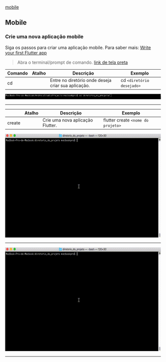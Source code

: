 [mobile](mobile.md)

## Mobile
### Crie uma nova aplicação mobile
Siga os passos para criar uma aplicação mobile. Para saber mais: [Write your first Flutter app](https://flutter.dev/docs/get-started/codelab)
> Abra o terminal/prompt de comando. [link de tela preta]()

| Comando         |Atalho   | Descrição                                                                                                                                              | Exemplo                               |
|-----------------|---------|--------------------------------------------------------------------------------------------------------------------------------------------------------|---------------------------------------|
| cd              |         | Entre no diretório onde deseja criar sua aplicação.                                      | cd `<diretório desejado>`    |

![command_cd](images/commands/command_cd.png)

-----

|          |Atalho   | Descrição                                                                                                                                              | Exemplo                               |
|-----------------|---------|--------------------------------------------------------------------------------------------------------------------------------------------------------|---------------------------------------|
| create          |         | Crie uma nova aplicação Flutter.                                      | flutter create `<nome do projeto>`    |

<!-- <img src="https://media.giphy.com/media/YrGqkhf1uLQJKvJ8MU/giphy.gif" width="900"> -->
<img src="flutter_commands/flutter_create.gif" width="900">

-----------


![flutter_create](https://github.com/RicardoRaymundo/nome_do_projeto/blob/master/flutter_commands/images/commands/flutter_create.gif)




-------
